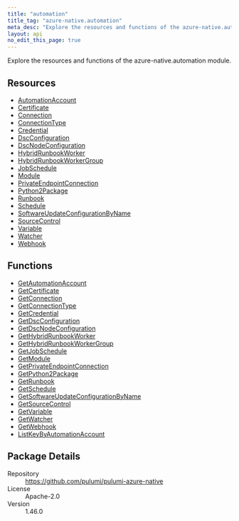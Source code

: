 ```yaml
---
title: "automation"
title_tag: "azure-native.automation"
meta_desc: "Explore the resources and functions of the azure-native.automation module."
layout: api
no_edit_this_page: true
---
```


<!-- WARNING: this file was generated by Pulumi Docs Generator. -->
<!-- Do not edit by hand unless you're certain you know what you are doing! -->

Explore the resources and functions of the azure-native.automation module.

<h2 id="resources">Resources</h2>
<ul class="api">
    <li><a href="automationaccount" title="AutomationAccount"><span class="api-symbol api-symbol--resource"></span>AutomationAccount</a></li>
    <li><a href="certificate" title="Certificate"><span class="api-symbol api-symbol--resource"></span>Certificate</a></li>
    <li><a href="connection" title="Connection"><span class="api-symbol api-symbol--resource"></span>Connection</a></li>
    <li><a href="connectiontype" title="ConnectionType"><span class="api-symbol api-symbol--resource"></span>ConnectionType</a></li>
    <li><a href="credential" title="Credential"><span class="api-symbol api-symbol--resource"></span>Credential</a></li>
    <li><a href="dscconfiguration" title="DscConfiguration"><span class="api-symbol api-symbol--resource"></span>DscConfiguration</a></li>
    <li><a href="dscnodeconfiguration" title="DscNodeConfiguration"><span class="api-symbol api-symbol--resource"></span>DscNodeConfiguration</a></li>
    <li><a href="hybridrunbookworker" title="HybridRunbookWorker"><span class="api-symbol api-symbol--resource"></span>HybridRunbookWorker</a></li>
    <li><a href="hybridrunbookworkergroup" title="HybridRunbookWorkerGroup"><span class="api-symbol api-symbol--resource"></span>HybridRunbookWorkerGroup</a></li>
    <li><a href="jobschedule" title="JobSchedule"><span class="api-symbol api-symbol--resource"></span>JobSchedule</a></li>
    <li><a href="module" title="Module"><span class="api-symbol api-symbol--resource"></span>Module</a></li>
    <li><a href="privateendpointconnection" title="PrivateEndpointConnection"><span class="api-symbol api-symbol--resource"></span>PrivateEndpointConnection</a></li>
    <li><a href="python2package" title="Python2Package"><span class="api-symbol api-symbol--resource"></span>Python2Package</a></li>
    <li><a href="runbook" title="Runbook"><span class="api-symbol api-symbol--resource"></span>Runbook</a></li>
    <li><a href="schedule" title="Schedule"><span class="api-symbol api-symbol--resource"></span>Schedule</a></li>
    <li><a href="softwareupdateconfigurationbyname" title="SoftwareUpdateConfigurationByName"><span class="api-symbol api-symbol--resource"></span>SoftwareUpdateConfigurationByName</a></li>
    <li><a href="sourcecontrol" title="SourceControl"><span class="api-symbol api-symbol--resource"></span>SourceControl</a></li>
    <li><a href="variable" title="Variable"><span class="api-symbol api-symbol--resource"></span>Variable</a></li>
    <li><a href="watcher" title="Watcher"><span class="api-symbol api-symbol--resource"></span>Watcher</a></li>
    <li><a href="webhook" title="Webhook"><span class="api-symbol api-symbol--resource"></span>Webhook</a></li>
</ul>

<h2 id="functions">Functions</h2>
<ul class="api">
    <li><a href="getautomationaccount" title="GetAutomationAccount"><span class="api-symbol api-symbol--function"></span>GetAutomationAccount</a></li>
    <li><a href="getcertificate" title="GetCertificate"><span class="api-symbol api-symbol--function"></span>GetCertificate</a></li>
    <li><a href="getconnection" title="GetConnection"><span class="api-symbol api-symbol--function"></span>GetConnection</a></li>
    <li><a href="getconnectiontype" title="GetConnectionType"><span class="api-symbol api-symbol--function"></span>GetConnectionType</a></li>
    <li><a href="getcredential" title="GetCredential"><span class="api-symbol api-symbol--function"></span>GetCredential</a></li>
    <li><a href="getdscconfiguration" title="GetDscConfiguration"><span class="api-symbol api-symbol--function"></span>GetDscConfiguration</a></li>
    <li><a href="getdscnodeconfiguration" title="GetDscNodeConfiguration"><span class="api-symbol api-symbol--function"></span>GetDscNodeConfiguration</a></li>
    <li><a href="gethybridrunbookworker" title="GetHybridRunbookWorker"><span class="api-symbol api-symbol--function"></span>GetHybridRunbookWorker</a></li>
    <li><a href="gethybridrunbookworkergroup" title="GetHybridRunbookWorkerGroup"><span class="api-symbol api-symbol--function"></span>GetHybridRunbookWorkerGroup</a></li>
    <li><a href="getjobschedule" title="GetJobSchedule"><span class="api-symbol api-symbol--function"></span>GetJobSchedule</a></li>
    <li><a href="getmodule" title="GetModule"><span class="api-symbol api-symbol--function"></span>GetModule</a></li>
    <li><a href="getprivateendpointconnection" title="GetPrivateEndpointConnection"><span class="api-symbol api-symbol--function"></span>GetPrivateEndpointConnection</a></li>
    <li><a href="getpython2package" title="GetPython2Package"><span class="api-symbol api-symbol--function"></span>GetPython2Package</a></li>
    <li><a href="getrunbook" title="GetRunbook"><span class="api-symbol api-symbol--function"></span>GetRunbook</a></li>
    <li><a href="getschedule" title="GetSchedule"><span class="api-symbol api-symbol--function"></span>GetSchedule</a></li>
    <li><a href="getsoftwareupdateconfigurationbyname" title="GetSoftwareUpdateConfigurationByName"><span class="api-symbol api-symbol--function"></span>GetSoftwareUpdateConfigurationByName</a></li>
    <li><a href="getsourcecontrol" title="GetSourceControl"><span class="api-symbol api-symbol--function"></span>GetSourceControl</a></li>
    <li><a href="getvariable" title="GetVariable"><span class="api-symbol api-symbol--function"></span>GetVariable</a></li>
    <li><a href="getwatcher" title="GetWatcher"><span class="api-symbol api-symbol--function"></span>GetWatcher</a></li>
    <li><a href="getwebhook" title="GetWebhook"><span class="api-symbol api-symbol--function"></span>GetWebhook</a></li>
    <li><a href="listkeybyautomationaccount" title="ListKeyByAutomationAccount"><span class="api-symbol api-symbol--function"></span>ListKeyByAutomationAccount</a></li>
</ul>

<h2 id="package-details">Package Details</h2>
<dl class="package-details">
	<dt>Repository</dt>
	<dd><a href="https://github.com/pulumi/pulumi-azure-native">https://github.com/pulumi/pulumi-azure-native</a></dd>
	<dt>License</dt>
	<dd>Apache-2.0</dd>
	<dt>Version</dt>
	<dd>1.46.0</dd>
</dl>

